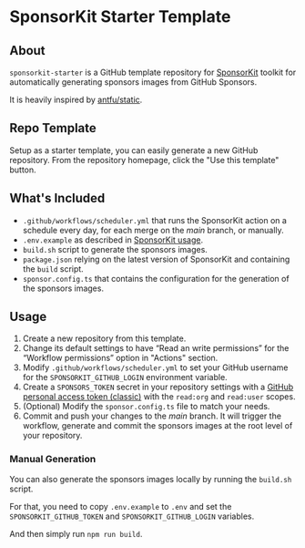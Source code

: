 # SponsorKit Starter Template

## About

`sponsorkit-starter` is a GitHub template repository for [SponsorKit](https://github.com/antfu/sponsorkit/) toolkit for automatically generating sponsors images from GitHub Sponsors.

It is heavily inspired by [antfu/static](https://github.com/antfu/static).

## Repo Template

Setup as a starter template, you can easily generate a new GitHub repository. From the repository homepage, click the "Use this template" button.

## What's Included
* `.github/workflows/scheduler.yml` that runs the SponsorKit action on a schedule every day, for each merge on the _main_ branch, or manually.
* `.env.example` as described in [SponsorKit usage](https://github.com/antfu/sponsorkit/#usage).
* `build.sh` script to generate the sponsors images.
* `package.json` relying on the latest version of SponsorKit and containing the `build` script.
* `sponsor.config.ts` that contains the configuration for the generation of the sponsors images.

## Usage

1. Create a new repository from this template.
1. Change its default settings to have “Read an write permissions” for the “Workflow permissions” option in "Actions" section.
1. Modify `.github/workflows/scheduler.yml` to set your GitHub username for the `SPONSORKIT_GITHUB_LOGIN` environment variable.
1. Create a `SPONSORS_TOKEN` secret in your repository settings with a [GitHub personal access token (classic)](https://docs.github.com/en/github/authenticating-to-github/keeping-your-account-and-data-secure/creating-a-personal-access-token) with the `read:org` and `read:user` scopes.
1. (Optional) Modify the `sponsor.config.ts` file to match your needs.
1. Commit and push your changes to the _main_ branch. It will trigger the workflow, generate and commit the sponsors images at the root level of your repository.

### Manual Generation

You can also generate the sponsors images locally by running the `build.sh` script.

For that, you need to copy `.env.example` to `.env` and set the `SPONSORKIT_GITHUB_TOKEN` and `SPONSORKIT_GITHUB_LOGIN` variables.

And then simply run `npm run build`.
